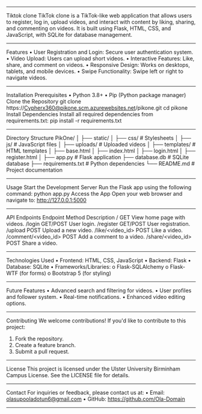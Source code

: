 ________________________________________
Tiktok clone
TikTok clone is a TikTok-like web application that allows users to register, log in, upload videos, and interact with content by liking, sharing, and commenting on videos. It is built using Flask, HTML, CSS, and JavaScript, with SQLite for database management.
________________________________________
Features
•	User Registration and Login: Secure user authentication system.
•	Video Upload: Users can upload short videos.
•	Interactive Features: Like, share, and comment on videos.
•	Responsive Design: Works on desktops, tablets, and mobile devices.
•	Swipe Functionality: Swipe left or right to navigate videos.
________________________________________
Installation
Prerequisites
•	Python 3.8+
•	Pip (Python package manager)
Clone the Repository
git clone https://Cypherx360@pikone.scm.azurewebsites.net/pikone.git
cd pikone
Install Dependencies
Install all required dependencies from requirements.txt:
pip install -r requirements.txt
________________________________________
Directory Structure
PikOne/
│
├── static/
│   ├── css/                # Stylesheets
│   ├── js/                 # JavaScript files
│   ├── uploads/            # Uploaded videos
│
├── templates/              # HTML templates
│   ├── base.html
│   ├── index.html
│   ├── login.html
│   ├── register.html
│
├── app.py                  # Flask application
├── database.db             # SQLite database
├── requirements.txt        # Python dependencies
└── README.md               # Project documentation
________________________________________
Usage
Start the Development Server
Run the Flask app using the following command:
python app.py
Access the App
Open your web browser and navigate to:
http://127.0.0.1:5000
________________________________________
API Endpoints
Endpoint	Method	Description
/	GET	View home page with videos.
/login	GET/POST	User login.
/register	GET/POST	User registration.
/upload	POST	Upload a new video.
/like/<video_id>	POST	Like a video.
/comment/<video_id>	POST	Add a comment to a video.
/share/<video_id>	POST	Share a video.
________________________________________
Technologies Used
•	Frontend: HTML, CSS, JavaScript
•	Backend: Flask
•	Database: SQLite
•	Frameworks/Libraries: 
o	Flask-SQLAlchemy
o	Flask-WTF (for forms)
o	Bootstrap 5 (for styling)
________________________________________
Future Features
•	Advanced search and filtering for videos.
•	User profiles and follower system.
•	Real-time notifications.
•	Enhanced video editing options.
________________________________________
Contributing
We welcome contributions! If you'd like to contribute to this project:
1.	Fork the repository.
2.	Create a feature branch.
3.	Submit a pull request.
________________________________________
License
This project is licensed under the Ulster University Birminham Campus License. See the LICENSE file for details.
________________________________________
Contact
For inquiries or feedback, please contact us at:
•	Email: olasupooladotun6@gmail.com
•	GitHub: https://github.com/Ola-Domain
________________________________________
